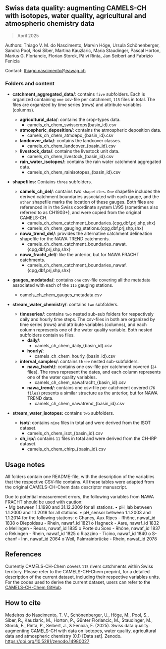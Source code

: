 ## Swiss data quality: augmenting CAMELS-CH with isotopes, water quality, agricultural and atmospheric chemistry data 
> April 2025

Authors: Thiago V. M. do Nascimento, Marvin Höge, Ursula Schönenberger, Sandra Pool, Rosi Siber, Martina Kauzlaric, Maria Staudinger, Pascal Horton, Marius G. Floriancic, Florian Storck, Päivi Rinta, Jan Seibert and Fabrizio Fenicia

Contact: thiago.nascimento@eawag.ch

### Folders and content
- **catchment_aggregated_data/**: contains `five` subfolders. Each is organized containing `one` csv-file per catchment, `115` files in total. The files are organized by time series (rows) and attribute variables (columns).
	- **agricultural_data/**: contains the crop-types data. 
		- camels_ch_chem_swisscrops{basin_id}.csv
	- **atmospheric_deposition/**: contains the atmospheric deposition data.
		- camels_ch_chem_atmdepo_{basin_id}.csv
	- **landcover_data/**: contains the landcover classes.
		- camels_ch_chem_landcover_{basin_id}.csv
	- **livestock_data/**: contains the livestock unit data.
		- camels_ch_chem_livestock_{basin_id}.csv
	- **rain_water_isotopes/**: contains the rain water catchment aggregated data. 
		- camels_ch_chem_rainisotopes_{basin_id}.csv

- **shapefiles:** Contains `three` subfolders. 
	- **camels_ch_del/**: contains two `shapefiles`. `One` shapefile includes the derived catchment boundaries associated with each gauge, and the `other` shapefile marks the location of these gauges. Both files are referenced in in the Swiss coordinate system LV95 (sometimes also referred to as CH1903+), and were copied from the original CAMELS-CH. 
		- camels_ch_chem_catchment_boundaries.{cpg,dbf,prj,shp,shx}
		- camels_ch_chem_gauging_stations.{cpg,dbf,prj,shp,shx}
	- **nawa_trend_del/**: provides the alternative catchment delineation shapefile for the NAWA TREND catchments. 
		- camels_ch_chem_catchment_boundaries_nawat.{cpg,dbf,prj,shp,shx}
	- **nawa_fracht_del/**: like the anterior, but for NAWA FRACHT catchments.
		- camels_ch_chem_catchment_boundaries_nawaf.{cpg,dbf,prj,shp,shx}

- **gauges_medatada/**: contains `one` csv-file covering all the metadata associated with each of the `115` gauging stations.
	- camels_ch_chem_gauges_metadata.csv

- **stream_water_chemistry/**: contains `two` subfolders.  
	- **timeseries/**: contains `two` nested sub-sub folders for respectively daily and hourly time steps. The csv-files in both are organized by time series (rows) and attribute variables (columns), and each column represents one of the water quality variable. Both nested subfolders contain `86` files. 
		- **daily/**:
			- camels_ch_chem_daily_{basin_id}.csv
		- **hourly/**:
			- camels_ch_chem_hourly_{basin_id}.csv
	- **interval_samples/**: contains `three` nested sub-subfolders. 
		- **nawa_fracht/**: contains one csv-file per catchment covered (`24` files). The rows represent the dates, and each column represents one of the water quality variables.
			- camels_ch_chem_nawafracht_{basin_id}.csv
		- **nawa_trend/**: contains one csv-file per catchment covered (`76 files`) presents a similar structure as the anterior, but for NAWA TREND data.
			- camels_ch_chem_nawatrend_{basin_id}.csv

- **stream_water_isotopes:** contains `two` subfolders. 
	- **isot/**: contains `nine` files in total and were derived from the ISOT dataset. 
		- camels_ch_chem_isot_{basin_id}.csv
	- **ch_irp/**: contains `11` files in total and were derived from the CH-IRP dataset. 
		- camels_ch_chem_chirp_{basin_id}.csv

## Usage notes
All folders contain one README-file, with the description of the variables that the respective CSV-file contains. All these tables were adapted from the original CAMELS-CH-Chem data descriptor manuscript. 

Due to potential measurement errors, the following variables from NAWA FRACHT should be used with caution:  
•	Mg between 1.1.1990 and 31.12.2009 for all stations.
•	pH_lab between 1.1.2000 and 1.1.2018 for all stations.
•	pH_sensor between 1.1.2003 and 1.1.2014 for the following stations: 
	o	Chancy, Aux Ripes - Rhône, nawaf_id 1838
	o	Diepoldsau - Rhein, nawaf_id 1821
	o	Hagneck - Aare, nawaf_id 1832
	o	Mellingen - Reuss, nawaf_id 1835
	o	Porte du Scex - Rhône, nawaf_id 1837
	o	Rekingen - Rhein, nawaf_id 1825
	o	Riazzino - Ticino, nawaf_id 1840
	o	S-chanf - Inn, nawaf_id 2064
	o	Weil, Palmrainbrücke - Rhein, nawaf_id 2078

## References
Currently CAMELS-CH-Chem covers `115` rivers catchments within Swiss territory. Please refer to the CAMELS-CH-Chem preprint, for a detailed description of the current dataset, including their respective variables units. For the codes used to derive the current dataset, users can refer to the [CAMELS-CH-Chem GitHub](https://github.com/camels-ch/camels-ch-chem). 

## How to cite
Medeiros do Nascimento, T. V., Schönenberger, U., Höge, M., Pool, S., Siber, R., Kauzlaric, M., Horton, P., Günter Floriancic, M., Staudinger, M., Storck, F., Rinta, P., Seibert, J., & Fenicia, F. (2025). Swiss data quality: augmenting CAMELS-CH with data on isotopes, water quality, agricultural data and atmospheric chemistry (0.1) [Data set]. Zenodo. https://doi.org/10.5281/zenodo.14980027